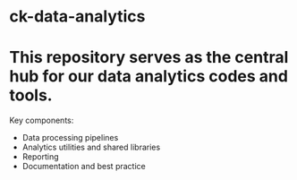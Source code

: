 # ck-data-analytics

# This repository serves as the central hub for our data analytics codes and tools.

Key components:
- Data processing pipelines
- Analytics utilities and shared libraries
- Reporting
- Documentation and best practice
